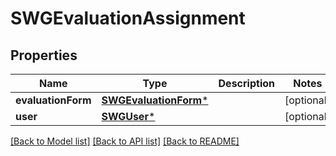 # SWGEvaluationAssignment

## Properties
Name | Type | Description | Notes
------------ | ------------- | ------------- | -------------
**evaluationForm** | [**SWGEvaluationForm***](SWGEvaluationForm.md) |  | [optional] 
**user** | [**SWGUser***](SWGUser.md) |  | [optional] 

[[Back to Model list]](../README.md#documentation-for-models) [[Back to API list]](../README.md#documentation-for-api-endpoints) [[Back to README]](../README.md)


